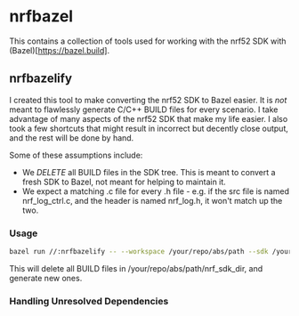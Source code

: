 # nrfbazel

This contains a collection of tools used for working with the nrf52 SDK with 
(Bazel)[https://bazel.build].

## nrfbazelify

I created this tool to make converting the nrf52 SDK to Bazel easier. It is
*not* meant to flawlessly generate C/C++ BUILD files for every scenario. I 
take advantage of many aspects of the nrf52 SDK that make my life easier. 
I also took a few shortcuts that might result in incorrect but decently close
output, and the rest will be done by hand.

Some of these assumptions include:

* We *DELETE* all BUILD files in the SDK tree. This is meant to convert a 
  fresh SDK to Bazel, not meant for helping to maintain it.
* We expect a matching .c file for every .h file - e.g. if the src file is
  named nrf_log_ctrl.c, and the header is named nrf_log.h, it won't match up the two.

### Usage

```bash
bazel run //:nrfbazelify -- --workspace /your/repo/abs/path --sdk /your/repo/abs/path/nrf_sdk_dir
```

This will delete all BUILD files in /your/repo/abs/path/nrf_sdk_dir, and generate new ones.

### Handling Unresolved Dependencies

